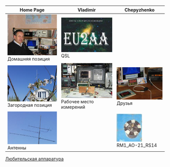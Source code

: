 | Home Page | Vladimir | Chepyzhenko |
| ------------- | ------------- | ------------- |
| ![Home position](photo/21.jpg) Домашняя позиция | ![QSL](photo/22.jpg) QSL |  |
| ![Field position](photo/24.jpg) Загородная позиция | ![Working and Measuring Area](photo/25.jpg) Рабочее место измерений | ![Friends](photo/26.jpg) Друзья  |
| ![Antennas](photo/27.jpg) Антенны |  |[![RM1_AO-21_RS14](photo/28.jpg)](http://eu2aa.qrz.ru) RM1_AO-21_RS14 |

[Любительская аппаратура](AmRig)
